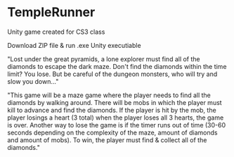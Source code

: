 # TempleRunner
Unity game created for CS3 class

Download ZIP file & run .exe Unity executiable 

"Lost under the great pyramids, a lone explorer must find all of the diamonds to escape the dark maze. Don't find the diamonds within the time limit? You lose. But be careful of the dungeon monsters, who will try and slow you down..."

"This game will be a maze game where the player needs to find all the diamonds by walking around. There will be mobs in which the player must kill to advance and find the diamonds. If the player is hit by the mob, the player losings a heart (3 total) when the player loses all 3 hearts, the game is over. Another way to lose the game is if the timer runs out of time (30-60 seconds depending on the complexity of the maze, amount of diamonds and amount of mobs). To win, the player must find & collect all of the diamonds."
